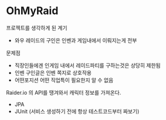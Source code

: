 # OhMyRaid
프로젝트를 생각하게 된 계기
- 와우 레이드의 구인은 인벤과 게임내에서 이뤄지는게 전부

문제점
- 직장인들에겐 인게임 내에서 레이드파티를 구하는것은 상당히 제한됨
- 인벤 구인글은 인벤 쪽지로 상호작용
- 어떤포지션 어떤 직업특이  필요한지 알 수 없음

Raider.io 의 API를 땡겨와서 캐릭터 정보를 가져온다.


- JPA
- JUnit (서비스 생성하기 전에 항상 테스트코드부터 짜보기)

